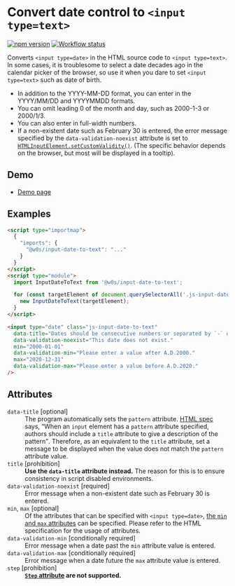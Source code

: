 # Convert date control to `<input type=text>`

[![npm version](https://badge.fury.io/js/%40w0s%2Finput-date-to-text.svg)](https://www.npmjs.com/package/@w0s/input-date-to-text)
[![Workflow status](https://github.com/SaekiTominaga/frontend/actions/workflows/input-date-to-text.yml/badge.svg)](https://github.com/SaekiTominaga/frontend/actions/workflows/input-date-to-text.yml)

Converts `<input type=date>` in the HTML source code to `<input type=text>`. In some cases, it is troublesome to select a date decades ago in the calendar picker of the browser, so use it when you dare to set `<input type=text>` such as date of birth.

- In addition to the YYYY-MM-DD format, you can enter in the YYYY/MM/DD and YYYYMMDD formats.
- You can omit leading 0 of the month and day, such as 2000-1-3 or 2000/1/3.
- You can also enter in full-width numbers.
- If a non-existent date such as February 30 is entered, the error message specified by the `data-validation-noexist` attribute is set to [`HTMLInputElement.setCustomValidity()`](https://html.spec.whatwg.org/multipage/form-control-infrastructure.html#dom-cva-setcustomvalidity). (The specific behavior depends on the browser, but most will be displayed in a tooltip).

## Demo

- [Demo page](https://saekitominaga.github.io/frontend/packages/input-date-to-text/demo/)

## Examples

```HTML
<script type="importmap">
  {
    "imports": {
      "@w0s/input-date-to-text": "..."
    }
  }
</script>
<script type="module">
  import InputDateToText from '@w0s/input-date-to-text';

  for (const targetElement of document.querySelectorAll('.js-input-date-to-text')) {
    new InputDateToText(targetElement);
  }
</script>

<input type="date" class="js-input-date-to-text"
  data-title="Dates should be consecutive numbers or separated by `-` or `/` in the order of year, month, and day."
  data-validation-noexist="This date does not exist."
  min="2000-01-01"
  data-validation-min="Please enter a value after A.D.2000."
  max="2020-12-31"
  data-validation-max="Please enter a value before A.D.2020."
/>
```

## Attributes

<dl>
<dt><code>data-title</code> [optional]</dt>
<dd>The program automatically sets the <code>pattern</code> attribute. <a href="https://html.spec.whatwg.org/multipage/input.html#the-pattern-attribute">HTML spec</a> says, <q cite="https://html.spec.whatwg.org/multipage/input.html#the-pattern-attribute">When an <code>input</code> element has a <code>pattern</code> attribute specified, authors should include a <code>title</code> attribute to give a description of the pattern</q>. Therefore, as an equivalent to the <code>title</code> attribute, set a message to be displayed when the value does not match the <code>pattern</code> attribute value.</dd>
<dt><code>title</code> [prohibition]</dt>
<dd><strong>Use the <code>data-title</code> attribute instead.</strong> The reason for this is to ensure consistency in script disabled environments.</dd>
<dt><code>data-validation-noexist</code> [required]</dt>
<dd>Error message when a non-existent date such as February 30 is entered.</dd>
<dt><code>min</code>, <code>max</code> [optional]</dt>
<dd>Of the attributes that can be specified with <code>&lt;input type=date&gt;</code>, <a href="https://html.spec.whatwg.org/multipage/input.html#the-min-and-max-attributes">the <code>min</code> and <code>max</code> attributes</a> can be specified. Please refer to the HTML specification for the usage of attributes.</dd>
<dt><code>data-validation-min</code> [conditionally required]</dt>
<dd>Error message when a date past the <code>min</code> attribute value is entered.</dd>
<dt><code>data-validation-max</code> [conditionally required]</dt>
<dd>Error message when a date future the <code>max</code> attribute value is entered.</dd>
<dt><code>step</code> [prohibition]</dt>
<dd><strong><a href="https://html.spec.whatwg.org/multipage/input.html#attr-input-step"><code>Step</code> attribute</a> are not supported.</strong></dd>
</dl>
